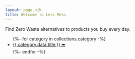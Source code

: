 ```yaml
---
layout: page.njk
title: Welcome to Less Mess
---
```


<p class="intro">Find Zero Waste alternatives to products you buy every day.</p>


<ul class="sections">
{%- for category in collections.category -%}
  <li><a href="{{ category.data.url }}">{{ category.data.title }}  🠮</a></li>
{%- endfor -%}
</ul>

